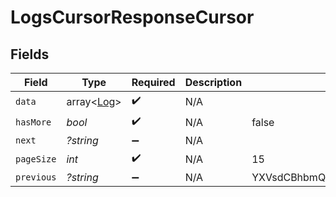 # LogsCursorResponseCursor


## Fields

| Field                                        | Type                                         | Required                                     | Description                                  | Example                                      |
| -------------------------------------------- | -------------------------------------------- | -------------------------------------------- | -------------------------------------------- | -------------------------------------------- |
| `data`                                       | array<[Log](../../models/shared/Log.md)>     | :heavy_check_mark:                           | N/A                                          |                                              |
| `hasMore`                                    | *bool*                                       | :heavy_check_mark:                           | N/A                                          | false                                        |
| `next`                                       | *?string*                                    | :heavy_minus_sign:                           | N/A                                          |                                              |
| `pageSize`                                   | *int*                                        | :heavy_check_mark:                           | N/A                                          | 15                                           |
| `previous`                                   | *?string*                                    | :heavy_minus_sign:                           | N/A                                          | YXVsdCBhbmQgYSBtYXhpbXVtIG1heF9yZXN1bHRzLol= |